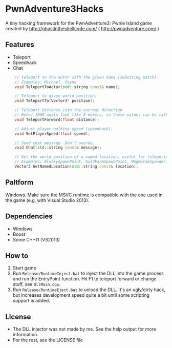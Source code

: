 # PwnAdventure3Hacks
A tiny hacking framework for the PwnAdventure3: Pwnie Island game created by http://ghostintheshellcode.com/ ( http://pwnadventure.com/ )

## Features

* Teleport
* Speedhack
* Chat


```c++
	// Teleport to the actor with the given name (substring match).
	// Examples: Michael, Payne
	void TeleportToActor(std::string const& name);

	// Teleport to given world position.
	void TeleportTo(Vector3* position);

	// Teleport distance into the current direction.
	// Note: 1000 units look like 5 meters, so these values can be rather large.
	void TeleportForward(float distance);

	// Adjust player walking speed (speedhack).
	void SetPlayerSpeed(float speed);

	// Send chat message. Don't overdo.
	void Chat(std::string const& message);

	// Get the world position of a named location, useful for teleportation.
	// Examples: BlockySpawnPoint, GoldFarmSpawnPoint, MagmarokSpawner
	Vector3 GetNamedLocation(std::string const& location);
```


## Paltform

Windows. Make sure the MSVC runtime is compatible with the one used in the game (e.g. with Visual Studio 2013).

## Dependencies

* Windows
* Boost
* Some C++11 (VS2013)

## How to

1. Start game
2. Run `Release/RuntimeInject.bat` to inject the DLL into the game process and run the EntryPoint function. Hit F1 to teleport forward or change stuff, see `DllMain.cpp`.
3. Run `Release/RuntimeEject.bat` to unload the DLL. It's an ugly/dirty hack, but increases development speed quite a bit until some scripting support is added.

## License

* The DLL injector was not made by me. See the help output for more information.
* For the rest, see the LICENSE file